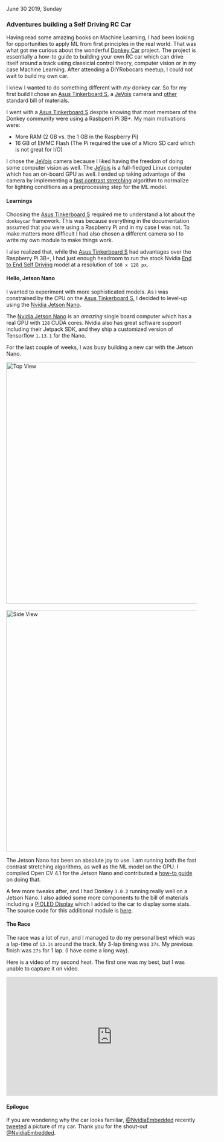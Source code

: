 June 30 2019, Sunday

### Adventures building a Self Driving RC Car

Having read some amazing books on Machine Learning, I had been looking for opportunities to apply ML from first principles in the real world. That was what got me curious about the wonderful [Donkey Car](https://docs.donkeycar.com) project. The project is essentially a how-to guide to building your own RC car which can drive itself around a track using classicial control theory, computer vision or in my case Machine Learning. After attending a DIYRobocars meetup, I could not wait to build my own car.

I knew I wanted to do something different with _my_ donkey car. So for my first build I chose an [Asus Tinkerboard S](https://www.amazon.com/gp/product/B00FS83U42/ref=as_li_tl?ie=UTF8&camp=1789&creative=9325&creativeASIN=B00FS83U42&linkCode=as2&tag=rahulrav30day-20&linkId=82561a94ffc14365fe9ba794e61d0156), a [JeVois](http://jevois.org/) camera and [other](http://docs.donkeycar.com/guide/build_hardware/#parts-needed0) standard bill of materials.

I went with a [Asus Tinkerboard S](https://www.amazon.com/gp/product/B00FS83U42/ref=as_li_tl?ie=UTF8&camp=1789&creative=9325&creativeASIN=B00FS83U42&linkCode=as2&tag=rahulrav30day-20&linkId=82561a94ffc14365fe9ba794e61d0156) despite knowing that most members of the Donkey community were using a Rasbperri Pi 3B+. My main motivations were:

* More RAM (2 GB vs. the 1 GB in the Raspberry Pi)
* 16 GB of EMMC Flash (The Pi required the use of a Micro SD card which is not great for I/O)

I chose the [JeVois](http://jevois.org/) camera because I liked having the freedom of doing some computer vision as well. The [JeVois](http://jevois.org/) is a full-fledged Linux computer which has an on-board GPU as well. I ended up taking advantage of the camera by implementing a [fast contrast stretching](https://journals.sagepub.com/doi/full/10.1177/1550147718793803) algorithm to normalize for lighting conditions as a preprocessing step for the ML model.

#### Learnings

Choosing the [Asus Tinkerboard S](https://www.amazon.com/gp/product/B00FS83U42/ref=as_li_tl?ie=UTF8&camp=1789&creative=9325&creativeASIN=B00FS83U42&linkCode=as2&tag=rahulrav30day-20&linkId=82561a94ffc14365fe9ba794e61d0156) required me to understand a lot about the `donkeycar` framework. This was because everything in the documentation assumed that you were using a Raspberry Pi and in my case I was not. To make matters more difficult I had also chosen a different camera so I to write my own module to make things work.

I also realized that, while the [Asus Tinkerboard S](https://www.amazon.com/gp/product/B00FS83U42/ref=as_li_tl?ie=UTF8&camp=1789&creative=9325&creativeASIN=B00FS83U42&linkCode=as2&tag=rahulrav30day-20&linkId=82561a94ffc14365fe9ba794e61d0156) had advantages over the Raspberry Pi 3B+, I had just enough headroom to run the stock Nvidia [End to End Self Driving](https://images.nvidia.com/content/tegra/automotive/images/2016/solutions/pdf/end-to-end-dl-using-px.pdf) model at a resolution of `160 x 128 px`. 

#### Hello, Jetson Nano

I wanted to experiment with more sophisticated models. As i was constrained by the CPU on the [Asus Tinkerboard S](https://www.amazon.com/gp/product/B00FS83U42/ref=as_li_tl?ie=UTF8&camp=1789&creative=9325&creativeASIN=B00FS83U42&linkCode=as2&tag=rahulrav30day-20&linkId=82561a94ffc14365fe9ba794e61d0156), I decided to level-up using the [Nvidia Jetson Nano](https://developer.nvidia.com/embedded/jetson-nano-developer-kit).

The [Nvidia Jetson Nano](https://developer.nvidia.com/embedded/jetson-nano-developer-kit) is an _amazing_ single board computer which has a real GPU with `128` CUDA cores. Nvidia also has great software support including their Jetpack SDK, and they ship a customized version of Tensorflow `1.13.1` for the Nano. 

For the last couple of weeks, I was busy building a new car with the Jetson Nano. 

<p>
  <img src="/assets/images/donkey_top_view.jpg" 
       alt="Top View" title="Top View" width="640px" />
  <br /> <br />
  <img src="/assets/images/donkey_side_view.jpg" 
       alt="Side View" title="Side View" width="640px" />
</p>

The Jetson Nano has been an absolute joy to use. I am running both the fast contrast stretching algorithms, as well as the ML model on the GPU. I compiled Open CV 4.1 for the Jetson Nano and contributed a [how-to guide](http://docs.donkeycar.com/guide/robot_sbc/setup_jetson_nano/#step-4-install-opencv) on doing that.

A few more tweaks after, and I had Donkey `3.0.2` running really well on a Jetson Nano. I also added some more components to the bill of materials including a [PiOLED Display](https://www.amazon.com/gp/product/B07MM68H8M/ref=as_li_tl?ie=UTF8&camp=1789&creative=9325&creativeASIN=B07MM68H8M&linkCode=as2&tag=rahulrav30day-20&linkId=b79b276e51d99f4b1992fde28ca7f4a8) which I added to the car to display some stats. The source code for this additional module is [here](https://github.com/tikurahul/donkey/blob/donkey-v3-dev/donkeycar/parts/oled.py).

#### The Race

The race was a lot of run, and I managed to do my personal best which was a lap-time of `13.1s` around the track. My 3-lap timing was `37s`. My previous finish was `27s` for 1 lap. (I have come a long way). 

Here is a video of my second heat. The first one was my best, but I was unable to capture it on video.

<iframe width="560" height="315" src="https://www.youtube.com/embed/zwWEDV8BoDY" frameborder="0" allow="accelerometer; autoplay; encrypted-media; gyroscope; picture-in-picture" allowfullscreen></iframe>

#### Epilogue

If you are wondering why the car looks familiar, [@NvidiaEmbedded](https://twitter.com/NVIDIAEmbedded) recently [tweeted](https://twitter.com/NVIDIAEmbedded/status/1143993091537481729) a picture of my car. Thank you for the shout-out [@NvidiaEmbedded](https://twitter.com/NVIDIAEmbedded).

